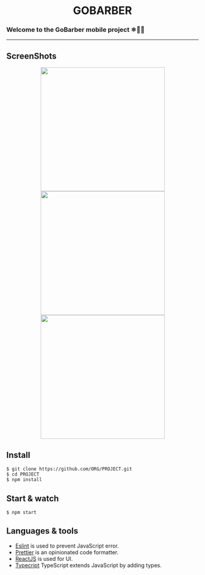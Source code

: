 <h1 align='center'> GOBARBER </h1>

### Welcome to the GoBarber mobile project ⚛🚀🔥

---

## ScreenShots

<p align='center'>
  <img src='https://user-images.githubusercontent.com/52014318/92420560-79b4fe00-f14a-11ea-8a63-bab8bd59c2e9.png' width='325' />
  <img src='https://user-images.githubusercontent.com/52014318/92420559-7883d100-f14a-11ea-975e-ebecbcd1ab7a.png' width='325' />
  <img src='https://user-images.githubusercontent.com/52014318/92420558-7752a400-f14a-11ea-8da6-2bb486d3ccc4.png' width='325' />
</ p>


## Install

    $ git clone https://github.com/ORG/PROJECT.git
    $ cd PROJECT
    $ npm install


## Start & watch

    $ npm start

## Languages & tools

- [Eslint](https://eslint.org/) is used to prevent JavaScript error.
- [Prettier](https://prettier.io/docs/en/index.html) is an opinionated code formatter.
- [ReactJS](https://github.com/facebook/react) is used for UI.
- [Typecript](https://www.typescriptlang.org/) TypeScript extends JavaScript by adding types.


